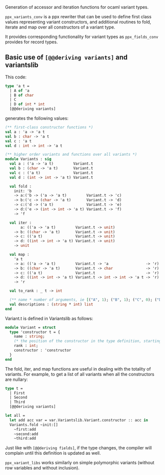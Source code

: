 Generation of accessor and iteration functions for ocaml variant types.

`ppx_variants_conv` is a ppx rewriter that can be used to define first
class values representing variant constructors, and additional
routines to fold, iterate and map over all constructors of a variant
type.

It provides corresponding functionality for variant types as
`ppx_fields_conv` provides for record types.

Basic use of `[@@deriving variants]` and variantslib
----------------------------------------------------

This code:

```ocaml
type 'a t =
  | A of 'a
  | B of char
  | C
  | D of int * int
  [@@deriving variants]
```

generates the following values:

```ocaml
(** first-class constructor functions *)
val a : 'a -> 'a t
val b : char -> 'a t
val c : 'a t
val d : int -> int -> 'a t

(** higher order variants and functions over all variants *)
module Variants : sig
  val a : ('a -> 'a t)         Variant.t
  val b : (char -> 'a t)       Variant.t
  val c : ('a t)               Variant.t
  val d : (int -> int -> 'a t) Variant.t

  val fold :
    init: 'b
    -> a:('b -> ('a -> 'a t)         Variant.t -> 'c)
    -> b:('c -> (char -> 'a t)       Variant.t -> 'd)
    -> c:('d -> ('a t)               Variant.t -> 'e)
    -> d:('e -> (int -> int -> 'a t) Variant.t -> 'f)
    -> 'f

  val iter :
       a: (('a -> 'a t)         Variant.t -> unit)
    -> b: ((char -> 'a t)       Variant.t -> unit)
    -> c: (('a t)               Variant.t -> unit)
    -> d: ((int -> int -> 'a t) Variant.t -> unit)
    -> unit

  val map :
    'a t
    -> a: (('a -> 'a t)         Variant.t -> 'a                 -> 'r)
    -> b: ((char -> 'a t)       Variant.t -> char               -> 'r)
    -> c: (('a t)               Variant.t                       -> 'r)
    -> d: ((int -> int -> 'a t) Variant.t -> int -> int -> 'a t -> 'r)
    -> 'r

  val to_rank : _ t -> int

  (** name * number of arguments, ie [("A", 1); ("B", 1); ("C", 0); ("D", 2)]. *)
  val descriptions : (string * int) list
end
```

Variant.t is defined in Variantslib as follows:

```ocaml
module Variant = struct
  type 'constructor t = {
    name : string;
    (* the position of the constructor in the type definition, starting from 0 *)
    rank : int;
    constructor : 'constructor
  }
end
```

The fold, iter, and map functions are useful in dealing with the totality of variants.
For example, to get a list of all variants when all the constructors are nullary:

```ocaml
type t =
  | First
  | Second
  | Third
  [@@deriving variants]
```

```ocaml
let all =
  let add acc var = var.Variantslib.Variant.constructor :: acc in
  Variants.fold ~init:[]
    ~first:add
    ~second:add
    ~third:add
```

Just like with `[@@deriving fields]`, if the type changes, the
compiler will complain until this definition is updated as well.

`ppx_variant_libs` works similarly on simple polymorphic variants
(without row variables and without inclusion).
